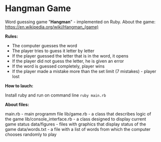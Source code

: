 # Hangman Game

Word guessing game "**Hangman**" - implemented on Ruby. 
About the game: https://en.wikipedia.org/wiki/Hangman_(game)

**Rules:** 
- The computer guesses the word
- The player tries to guess it letter by letter
- If the player guessed the letter that is in the word, it opens
- If the player did not guess the letter, he is given an error
- If the word is guessed completely, player wins
- If the player made a mistake more than the set limit (7 mistakes) - player lost

**How to lauch:**

Install ruby and run on command line
`ruby main.rb`

**About files:** 

main.rb - main programm file
lib/game.rb - a class that describes logic of the game
lib/console_interface.rb - a class designed to display current game status
data/figures - files with graphics that display status of the game
data/words.txt - a file with a list of words from which the computer chooses randomly to play
